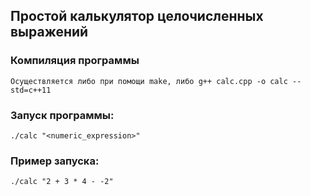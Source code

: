 ## Простой калькулятор целочисленных выражений

### Компиляция программы 
    Осуществляется либо при помощи make, либо g++ calc.cpp -o calc --std=c++11

### Запуск программы: 
    ./calc "<numeric_expression>"

### Пример запуска: 
    ./calc "2 + 3 * 4 - -2"
